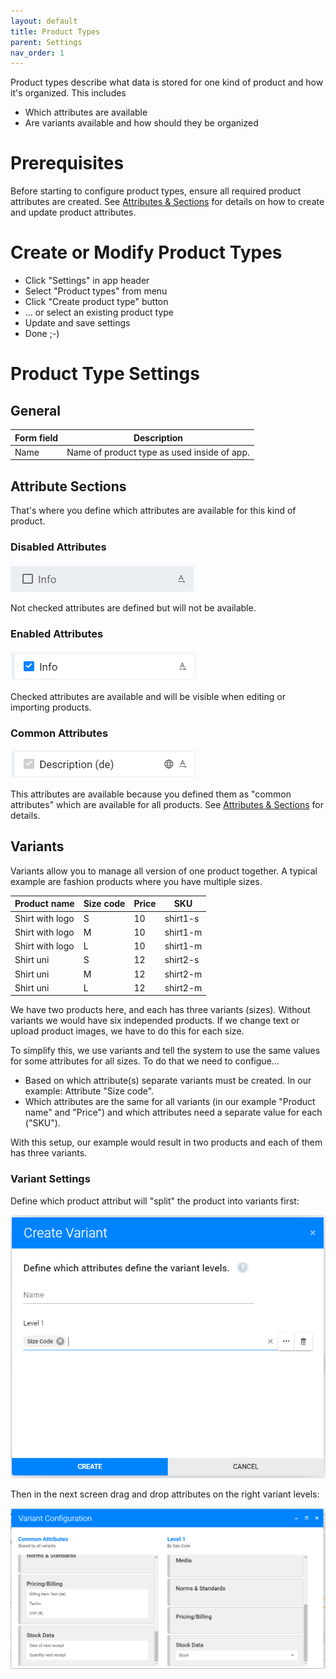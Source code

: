 ```yaml
---
layout: default
title: Product Types
parent: Settings
nav_order: 1
---
```


Product types describe what data is stored for one kind of product and how it's organized. This includes

* Which attributes are available
* Are variants available and how should they be organized

# Prerequisites
Before starting to configure product types, ensure all required product attributes are created. See [Attributes & Sections](./attributes.md) for details on how to create and update product attributes.

# Create or Modify Product Types

* Click "Settings" in app header
* Select "Product types" from menu
* Click "Create product type" button
* ... or select an existing product type
* Update and save settings
* Done ;-)

# Product Type Settings
## General
|Form field |Description|
--- | ---
|Name | Name of product type as used inside of app.|

## Attribute Sections
That's where you define which attributes are available for this kind of product.

### Disabled Attributes
![attribute disabled](images/pt-attribute-disabled.png)

Not checked attributes are defined but will not be available.

### Enabled Attributes
![attribute enabled](images/pt-attribute-enabled.png)

Checked attributes are available and will be visible when editing or importing products.

### Common Attributes
![common attribute](images/pt-attribute-common.png)

This attributes are available because you defined them as "common attributes" which are available for all products. See [Attributes & Sections](./attributes.md) for details.

## Variants
Variants allow you to manage all version of one product together. A typical example are fashion products where you have multiple sizes.

|Product name |Size code |Price|SKU |
--- | --- | --- | ---
|Shirt with logo |S |10 |shirt1-s
|Shirt with logo |M |10 |shirt1-m
|Shirt with logo |L |10 |shirt1-m
|Shirt uni |S |12 |shirt2-s
|Shirt uni |M |12 |shirt2-m
|Shirt uni |L |12 |shirt2-m

We have two products here, and each has three variants (sizes). Without variants we would have six independed products. If we change text or upload product images, we have to do this for each size.

To simplify this, we use variants and tell the system to use the same values for some attributes for all sizes. To do that we need to configue...

* Based on which attribute(s) separate variants must be created. In our example: Attribute "Size code".
* Which attributes are the same for all variants (in our example "Product name" and "Price") and which attributes need a separate value for each ("SKU").

With this setup, our example would result in two products and each of them has three variants.

### Variant Settings
Define which product attribut will "split" the product into variants first:

![](images/pt-create-variant-dialog.png)

Then in the next screen drag and drop attributes on the right variant levels:

![](images/pt-variants-assign-attributes.png)